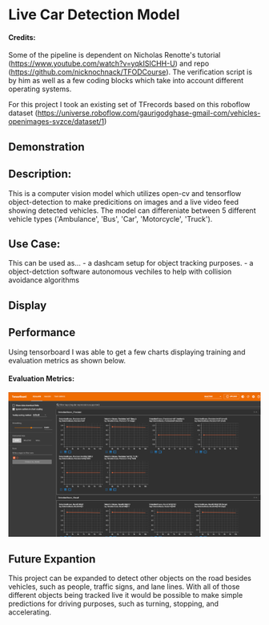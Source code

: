 # Live Car Detection Model

#### Credits:

Some of the pipeline is dependent on Nicholas Renotte's tutorial (https://www.youtube.com/watch?v=yqkISICHH-U) and repo (https://github.com/nicknochnack/TFODCourse). The verification script is by him as well as a few coding blocks which take into account different operating systems.

For this project I took an existing set of TFrecords based on this roboflow dataset (https://universe.roboflow.com/gaurigodghase-gmail-com/vehicles-openimages-svzce/dataset/1)

## Demonstration

## Description:

This is a computer vision model which utilizes open-cv and tensorflow object-detection to make predicitions on images and a live video feed showing detected vehicles. The model can differeniate between 5 different vehicle types ('Ambulance', 'Bus', 'Car', 'Motorcycle', 'Truck').

## Use Case:

This can be used as...
    - a dashcam setup for object tracking purposes.
    - a object-detction software autonomous vechiles to help with collision avoidance algorithms
    
## Display
    
## Performance
 
Using tensorboard I was able to get a few charts displaying training and evaluation metrics as shown below.

#### Evaluation Metrics:

![eval metrics](https://github.com/harshp30/LiveDashcamCarDetection/blob/main/images/eval1.png)
 
## Future Expantion
 
This project can be expanded to detect other objects on the road besides vehicles, such as people, traffic signs, and lane lines. 
With all of those different objects being tracked live it would be possible to make simple predictions for driving purposes, such as turning, stopping, and accelerating.


